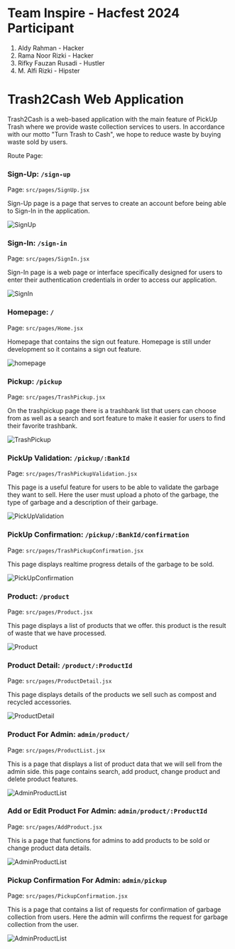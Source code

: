 # Team Inspire - Hacfest 2024 Participant
1. Aldy Rahman - Hacker
2. Rama Noor Rizki - Hacker
3. Rifky Fauzan Rusadi - Hustler
4. M. Alfi Rizki - Hipster

# Trash2Cash Web Application

Trash2Cash is a web-based application with the main feature of PickUp Trash where we provide waste collection services to users. In accordance with our motto "Turn Trash to Cash", we hope to reduce waste by buying waste sold by users.

Route Page:

### Sign-Up: `/sign-up`

Page: `src/pages/SignUp.jsx`

Sign-Up page is a page that serves to create an account before being able to Sign-In in the application.

![SignUp](screenshoot/SignUp.png)

### Sign-In: `/sign-in`

Page: `src/pages/SignIn.jsx`

Sign-In page is a web page or interface specifically designed for users to enter their authentication credentials in order to access our application.

![SignIn](screenshoot/SignIn.png)

### Homepage: `/`

Page: `src/pages/Home.jsx`

Homepage that contains the sign out feature. Homepage is still under development so it contains a sign out feature.

![homepage](screenshoot/Homepage.png)

### Pickup: `/pickup`

Page: `src/pages/TrashPickup.jsx`

On the trashpickup page there is a trashbank list that users can choose from as well as a search and sort feature to make it easier for users to find their favorite trashbank.

![TrashPickup](screenshoot/Pickup.png)

### PickUp Validation: `/pickup/:BankId`

Page: `src/pages/TrashPickupValidation.jsx`

This page is a useful feature for users to be able to validate the garbage they want to sell. Here the user must upload a photo of the garbage, the type of garbage and a description of their garbage.

![PickUpValidation](screenshoot/Pickup-ProductId.png)

### PickUp Confirmation: `/pickup/:BankId/confirmation`

Page: `src/pages/TrashPickupConfirmation.jsx`

This page displays realtime progress details of the garbage to be sold.

![PickUpConfirmation](screenshoot/Pickup-ProductId-Confirmation.png)

### Product: `/product`

Page: `src/pages/Product.jsx`

This page displays a list of products that we offer. this product is the result of waste that we have processed.

![Product](screenshoot/Product.png)

### Product Detail: `/product/:ProductId`

Page: `src/pages/ProductDetail.jsx`

This page displays details of the products we sell such as compost and recycled accessories.

![ProductDetail](screenshoot/Product-ProductId.png)

### Product For Admin: `admin/product/`

Page: `src/pages/ProductList.jsx`

This is a page that displays a list of product data that we will sell from the admin side. this page contains search, add product, change product and delete product features.

![AdminProductList](screenshoot/Admin-Product.png)

### Add or Edit Product For Admin: `admin/product/:ProductId`

Page: `src/pages/AddProduct.jsx`

This is a page that functions for admins to add products to be sold or change product data details.

![AdminProductList](screenshoot/Admin-Product-ProductId.png)

### Pickup Confirmation For Admin: `admin/pickup`

Page: `src/pages/PickupConfirmation.jsx`

This is a page that contains a list of requests for confirmation of garbage collection from users. Here the admin will confirms the request for garbage collection from the user.

![AdminProductList](screenshoot/Admin-Pickup.png)
